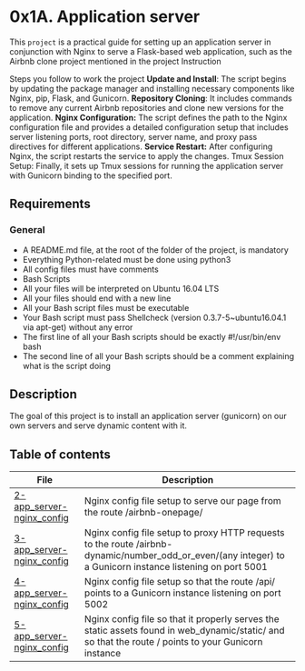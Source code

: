 # 0x1A. Application server

This `project` is a practical guide for setting up an application server in conjunction with Nginx to serve a Flask-based web application, such as the Airbnb clone project mentioned in the project Instruction

Steps you follow to work the project
**Update and Install**: The script begins by updating the package manager and installing necessary components like Nginx, pip, Flask, and Gunicorn.
**Repository Cloning**: It includes commands to remove any current Airbnb repositories and clone new versions for the application.
**Nginx Configuration:** The script defines the path to the Nginx configuration file and provides a detailed configuration setup that includes server listening ports, root directory, server name, and proxy pass directives for different applications.
**Service Restart:** After configuring Nginx, the script restarts the service to apply the changes.
Tmux Session Setup: Finally, it sets up Tmux sessions for running the application server with Gunicorn binding to the specified port.

## Requirements
### General
- A README.md file, at the root of the folder of the project, is mandatory
- Everything Python-related must be done using python3
- All config files must have comments
- Bash Scripts
- All your files will be interpreted on Ubuntu 16.04 LTS
- All your files should end with a new line
- All your Bash script files must be executable
- Your Bash script must pass Shellcheck (version 0.3.7-5~ubuntu16.04.1 via apt-get) without any error
- The first line of all your Bash scripts should be exactly #!/usr/bin/env bash
- The second line of all your Bash scripts should be a comment explaining what is the script doing

## Description
The goal of this project is to install an application server (gunicorn) on our own servers and serve dynamic content with it.

## Table of contents
File | Description
---- | -----------
[2-app_server-nginx_config](./2-app_server-nginx_config) | Nginx config file setup to serve our page from the route /airbnb-onepage/
[3-app_server-nginx_config](./3-app_server-nginx_config) | Nginx config file setup to proxy HTTP requests to the route /airbnb-dynamic/number_odd_or_even/(any integer) to a Gunicorn instance listening on port 5001
[4-app_server-nginx_config](./4-app_server-nginx_config) | Nginx config file setup so that the route /api/ points to a Gunicorn instance listening on port 5002
[5-app_server-nginx_config](./5-app_server-nginx_config) | Nginx config file  so that it properly serves the static assets found in web_dynamic/static/ and so that the route / points to your Gunicorn instance

